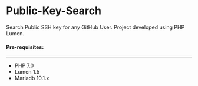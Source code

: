 # Public-Key-Search
Search Public SSH key for any GitHub User. Project developed using PHP Lumen.


#### Pre-requisites:
----
- PHP 7.0
- Lumen 1.5
- Mariadb 10.1.x
